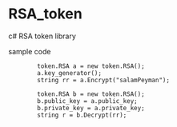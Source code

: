 # RSA_token
c# RSA token library

sample code 

			token.RSA a = new token.RSA();
            a.key_generator();
            string rr = a.Encrypt("salamPeyman");

            token.RSA b = new token.RSA();
            b.public_key = a.public_key;
            b.private_key = a.private_key;
            string r = b.Decrypt(rr);
